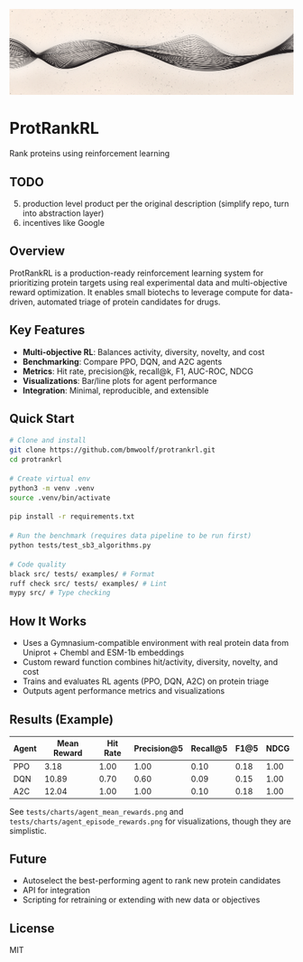 ![Banner](assets/github_banner.png)

# ProtRankRL

Rank proteins using reinforcement learning

## TODO
5. production level product per the original description (simplify repo, turn into abstraction layer)
6. incentives like Google

## Overview
ProtRankRL is a production-ready reinforcement learning system for prioritizing protein targets using real experimental data and multi-objective reward optimization. It enables small biotechs to leverage compute for data-driven, automated triage of protein candidates for drugs.

## Key Features
- **Multi-objective RL**: Balances activity, diversity, novelty, and cost
- **Benchmarking**: Compare PPO, DQN, and A2C agents
- **Metrics**: Hit rate, precision@k, recall@k, F1, AUC-ROC, NDCG
- **Visualizations**: Bar/line plots for agent performance
- **Integration**: Minimal, reproducible, and extensible

## Quick Start
```bash
# Clone and install
git clone https://github.com/bmwoolf/protrankrl.git
cd protrankrl

# Create virtual env
python3 -m venv .venv
source .venv/bin/activate

pip install -r requirements.txt

# Run the benchmark (requires data pipeline to be run first)
python tests/test_sb3_algorithms.py

# Code quality 
black src/ tests/ examples/ # Format 
ruff check src/ tests/ examples/ # Lint
mypy src/ # Type checking
```

## How It Works
- Uses a Gymnasium-compatible environment with real protein data from Uniprot + Chembl and ESM-1b embeddings
- Custom reward function combines hit/activity, diversity, novelty, and cost
- Trains and evaluates RL agents (PPO, DQN, A2C) on protein triage
- Outputs agent performance metrics and visualizations

## Results (Example)
| Agent | Mean Reward | Hit Rate | Precision@5 | Recall@5 | F1@5 | NDCG |
|-------|-------------|----------|-------------|----------|------|------|
| PPO   | 3.18        | 1.00     | 1.00        | 0.10     | 0.18 | 1.00 |
| DQN   | 10.89       | 0.70     | 0.60        | 0.09     | 0.15 | 1.00 |
| A2C   | 12.04       | 1.00     | 1.00        | 0.10     | 0.18 | 1.00 |

See `tests/charts/agent_mean_rewards.png` and `tests/charts/agent_episode_rewards.png` for visualizations, though they are simplistic.

## Future
- Autoselect the best-performing agent to rank new protein candidates
- API for integration
- Scripting for retraining or extending with new data or objectives

## License
MIT